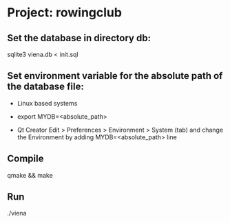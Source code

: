 # Project: rowingclub

## Set the database in directory db:

sqlite3 viena.db < init.sql

## Set environment variable for the absolute path of the database file:

+ Linux based systems
- export MYDB=<absolute_path>

+ Qt Creator
Edit > Preferences > Environment > System (tab) and change the Environment by adding MYDB=<absolute_path> line

## Compile

qmake && make

## Run

./viena

